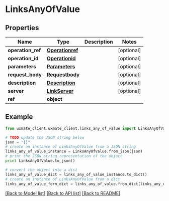# LinksAnyOfValue


## Properties
Name | Type | Description | Notes
------------ | ------------- | ------------- | -------------
**operation_ref** | [**Operationref**](Operationref.md) |  | [optional] 
**operation_id** | [**Operationid**](Operationid.md) |  | [optional] 
**parameters** | [**Parameters**](Parameters.md) |  | [optional] 
**request_body** | [**Requestbody**](Requestbody.md) |  | [optional] 
**description** | [**Description**](Description.md) |  | [optional] 
**server** | [**LinkServer**](LinkServer.md) |  | [optional] 
**ref** | **object** |  | 

## Example

```python
from uxmate_client.uxmate_client.links_any_of_value import LinksAnyOfValue

# TODO update the JSON string below
json = "{}"
# create an instance of LinksAnyOfValue from a JSON string
links_any_of_value_instance = LinksAnyOfValue.from_json(json)
# print the JSON string representation of the object
print LinksAnyOfValue.to_json()

# convert the object into a dict
links_any_of_value_dict = links_any_of_value_instance.to_dict()
# create an instance of LinksAnyOfValue from a dict
links_any_of_value_form_dict = links_any_of_value.from_dict(links_any_of_value_dict)
```
[[Back to Model list]](../README.md#documentation-for-models) [[Back to API list]](../README.md#documentation-for-api-endpoints) [[Back to README]](../README.md)


